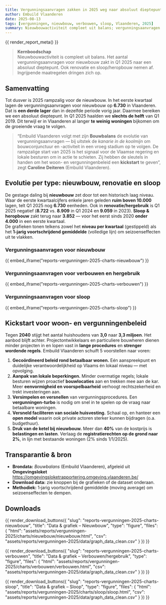 ```yaml
---
title: Vergunningsaanvragen zakken in 2025 weg naar absoluut dieptepunt
author: Embuild Vlaanderen
date: 2025-08-13
tags: [vergunningen, nieuwbouw, verbouwen, sloop, Vlaanderen, 2025]
summary: Nieuwbouwactiviteit compleet uit balans; vergunningsaanvragen op historisch laag niveau. Dringende maatregelen nodig.
---
```


{{ render_report_meta() }}

> **Kernboodschap**  
> Nieuwbouwactiviteit is compleet uit balans. Het aantal vergunningsaanvragen voor nieuwbouw zakt in Q1 2025 naar een absoluut dieptepunt. Ook renovatie en sloop/heropbouw nemen af. Ingrijpende maatregelen dringen zich op.

## Samenvatting
Tot dusver is 2025 rampzalig voor de nieuwbouw. In het eerste kwartaal lagen de vergunningsaanvragen voor nieuwbouw op **6.730** in Vlaanderen. Dat is **een derde lager** dan in dezelfde periode vorig jaar. Daarmee bereiken we een absoluut dieptepunt. In Q1 2025 haalden we **slechts de helft** van Q1 2019. Dit terwijl er in Vlaanderen al langer **te weinig woningen** bijkomen om de groeiende vraag te volgen.

> “Embuild Vlaanderen volgt met zijn **Bouwbalans** de evolutie van vergunningsaanvragen — bij uitstek de *kanarie in de koolmijn* om bouwconjunctuur en -activiteit in een vroeg stadium op te volgen. De rampzalige start van 2025 is het signaal voor de Vlaamse regering en lokale besturen om in actie te schieten. Zij hebben de sleutels in handen om het woon- en vergunningenbeleid een **kickstart** te geven”, zegt **Caroline Deiteren** (Embuild Vlaanderen).

## Evolutie per type: nieuwbouw, renovatie en sloop
De gestage daling bij **nieuwbouw** zet door tot een historisch laag niveau. Waar de eerste kwartaalcijfers enkele jaren geleden **ruim boven 10.000** lagen, telt Q1 2025 nog **6.730** eenheden. Ook in **renovatie/hergebruik** is Q1 2025 negatief (**8.722** vs. **8.909** in Q1 2024 en **9.059** in 2023). **Sloop & heropbouw** zakt terug naar **3.852** — voor het eerst sinds 2020 **onder 4.000** in een eerste kwartaal.  
De grafieken tonen telkens zowel het **niveau per kwartaal** (gestippeld) als het **1‑jarig voortschrijdend gemiddelde** (volledige lijn) om seizoenseffecten uit te vlakken.

### Vergunningsaanvragen voor nieuwbouw
{{ embed_iframe("reports-vergunningen-2025-charts-nieuwbouw") }}

### Vergunningsaanvragen voor verbouwen en hergebruik
{{ embed_iframe("reports-vergunningen-2025-charts-verbouwen") }}

### Vergunningsaanvragen voor sloop
{{ embed_iframe("reports-vergunningen-2025-charts-sloop") }}

## Kickstart voor woon- en vergunningenbeleid
Tegen **2040** stijgt het aantal huishoudens van **3,0** naar **3,3 miljoen**. Het aanbod blijft achter. Projectontwikkelaars en particuliere bouwheren dienen minder projecten in en lopen vast in **lange procedures** en **strenger wordende regels**. Embuild Vlaanderen schuift 5 voorstellen naar voren:

1. **Gecoördineerd beleid rond betaalbaar wonen.** Eén aanspreekpunt en duidelijke verantwoordelijkheid op Vlaams én lokaal niveau — met opvolging.
2. **Aanpak van lokale beperkingen.** Minder overmatige regels; lokale besturen wijzen proactief **bouwlocaties** aan en trekken mee aan de kar. Meer **eenvormigheid en voorspelbaarheid** verhoogt rechtszekerheid en trekt investeringen aan.
3. **Versimpelen en versnellen** van vergunningsprocedures. Een **vergunningen‑turbo** is nodig om snel in te spelen op de vraag naar betaalbare woningen.
4. **Versneld faciliteren van sociale huisvesting.** Schaal op, en hanteer een **open model** waarin ook private actoren sterker kunnen bijdragen (o.a. budgethuur).
5. **Druk van de ketel bij nieuwbouw.** Meer dan **40%** van de kostprijs is **belastingen en lasten**. Verlaag de **registratierechten op de grond naar 2%**, in lijn met bestaande woningen (2% sinds 1/1/2025).

## Transparantie & bron
- **Brondata:** *Bouwbalans* (Embuild Vlaanderen), afgeleid uit **Omgevingsloket**   <https://omgevingsloketrapportering.omgeving.vlaanderen.be/>
- **Download data:** zie knoppen bij de grafieken of de dataset onderaan.
- **Methodiek:** 1‑jarig voortschrijdend gemiddelde (moving average) om seizoenseffecten te dempen.

## Downloads
{{ render_download_buttons({
  "slug": "reports-vergunningen-2025-charts-nieuwbouw",
  "title": "Data & grafiek – Nieuwbouw",
  "type": "figure",
  "files": {
    "html": "assets/reports/vergunningen-2025/charts/nieuwbouw/nieuwbouw.html",
    "csv": "assets/reports/vergunningen-2025/data/graph_data_clean.csv"
  }
}) }}

{{ render_download_buttons({
  "slug": "reports-vergunningen-2025-charts-verbouwen",
  "title": "Data & grafiek – Verbouwen/hergebruik",
  "type": "figure",
  "files": {
    "html": "assets/reports/vergunningen-2025/charts/verbouwen/verbouwen.html",
    "csv": "assets/reports/vergunningen-2025/data/graph_data_clean.csv"
  }
}) }}

{{ render_download_buttons({
  "slug": "reports-vergunningen-2025-charts-sloop",
  "title": "Data & grafiek – Sloop",
  "type": "figure",
  "files": {
    "html": "assets/reports/vergunningen-2025/charts/sloop/sloop.html",
    "csv": "assets/reports/vergunningen-2025/data/graph_data_clean.csv"
  }
}) }}